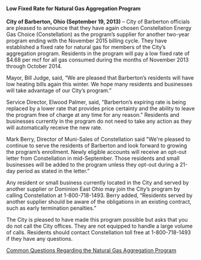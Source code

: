 #### Low Fixed Rate for Natural Gas Aggregation Program

**City of Barberton, Ohio (September 19, 2013)** – City of Barberton officials are pleased to announce that they have again chosen Constellation Energy Gas Choice (Constellation) as the program’s supplier for another two-year program ending with the November 2015 billing cycle.  They have established a fixed rate for natural gas for members of the City’s aggregation program.  Residents in the program will pay a low fixed rate of $4.68 per mcf for all gas consumed during the months of November 2013 through October 2014.

Mayor, Bill Judge, said, “We are pleased that Barberton’s residents will have low heating bills again this winter.  We hope many residents and businesses will take advantage of our City’s program.”  

Service Director, Elwood Palmer, said, "Barberton’s expiring rate is being replaced by a lower rate that provides price certainty and the ability to leave the program free of charge at any time for any reason.”  Residents and businesses currently in the program do not need to take any action as they will automatically receive the new rate.  

Mark Berry, Director of Muni-Sales of Constellation said "We're pleased to continue to serve the residents of Barberton and look forward to growing the program’s enrollment. Newly eligible accounts will receive an opt-out letter from Constellation in mid-September.  Those residents and small businesses will be added to the program unless they opt-out during a 21-day period as stated in the letter.”

Any resident or small business currently located in the City and served by another supplier or Dominion East Ohio may join the City’s program by calling Constellation at 1-800-718-1493.  Berry added, “Residents served by another supplier should be aware of the obligations in an existing contract, such as early termination penalties.”  

The City is pleased to have made this program possible but asks that you do not call the City offices.  They are not equipped to handle a large volume of calls.  Residents should contact Constellation toll free at 1-800-718-1493 if they have any questions.

[Common Questions Regarding the Natural Gas Aggregation Program](https://www.dropbox.com/s/rsxlqgtswbz2kwx/NaturalGasFAQs_Barberton_Oct2013.pdf)